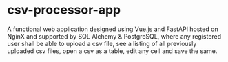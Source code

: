# csv-processor-app
A functional web application designed using Vue.js and FastAPI hosted on NginX and supported by SQL Alchemy &amp; PostgreSQL, where any registered user shall be able to upload a csv file, see a listing of all previously uploaded csv files, open a csv as a table, edit any cell and save the same.
